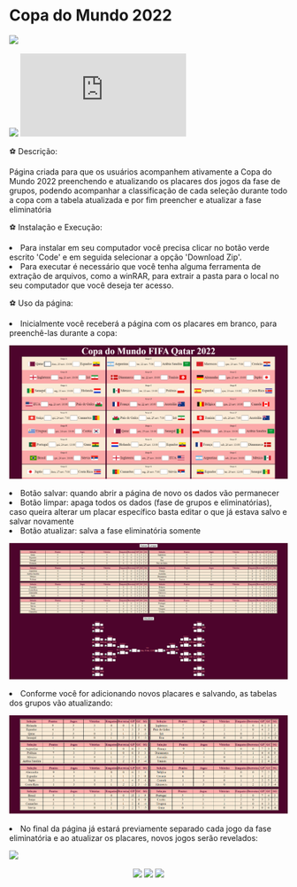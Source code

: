 # Copa do Mundo 2022

<a href="https://github.com/RaquelCCabral/Copa-do-Mundo-2022/archive/refs/heads/main.zip" target="_blank"><img src="https://img.shields.io/badge/-Download-%230077B5?style=for-the-badgelogoColor=white" target="_blank"></a>

![](https://img.shields.io/github/repo-size/RaquelCCabral/Copa-do-Mundo-2022?color=red) ![](https://img.shields.io/github/size/RaquelCCabral/Copa-do-Mundo-2022/index.html?style=flat)

<label> ⚽ Descrição:

<p> Página criada para que os usuários acompanhem ativamente a Copa do Mundo 2022 preenchendo e atualizando os placares dos jogos da fase de grupos, podendo acompanhar
a classificação de cada seleção durante todo a copa com a tabela atualizada e por fim preencher e atualizar a fase eliminatória 

<label> ⚽ Instalação e Execução:

<li> Para instalar em seu computador você precisa clicar no botão verde escrito 'Code' e em seguida selecionar a opção 'Download Zip'. 
<li> Para executar é necessário que você tenha alguma ferramenta de extração de arquivos, como a winRAR, para extrair a pasta para o local no seu computador
que você deseja ter acesso. 

<label> ⚽ Uso da página: 

<li> Inicialmente você receberá a página com os placares em branco, para preenchê-las durante a copa:

<p><img src = 'Imagens Copa do Mundo 2022/Copa do Mundo 2022.png'>

<li> Botão salvar: quando abrir a página de novo os dados vão permanecer
<li> Botão limpar: apaga todos os dados (fase de grupos e eliminatórias), caso queira alterar um placar específico basta editar o que já estava salvo e salvar novamente
<li> Botão atualizar: salva a fase eliminatória somente

<p><img src = 'Imagens Copa do Mundo 2022/Copa do Mundo 2022 Tabelas Vazias.png'>

<li> Conforme você for adicionando novos placares e salvando, as tabelas dos grupos vão atualizando:

<p><img src = 'Imagens Copa do Mundo 2022/Copa do Mundo 2022 Tabelas.png'>

<li> No final da página já estará previamente separado cada jogo da fase eliminatória e ao atualizar os placares, novos jogos serão revelados:

<p><img src = 'Imagens Copa do Mundo 2022/Copa do Mundo 2022 Eliminatórias.png'>
 
<p align="center">
<img src="https://img.shields.io/badge/html5-%23E34F26.svg?style=for-the-badge&logo=html5&logoColor=white">
<img src="https://img.shields.io/badge/css3-%231572B6.svg?style=for-the-badge&logo=css3&logoColor=white">
<img src="https://img.shields.io/badge/javascript-%23323330.svg?style=for-the-badge&logo=javascript&logoColor=%23F7DF1E">
</p>
